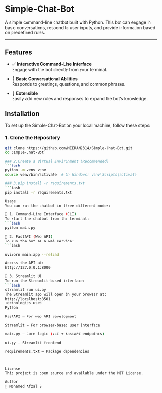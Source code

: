 # Simple-Chat-Bot

A simple command-line chatbot built with Python. This bot can engage in basic conversations, respond to user inputs, and provide information based on predefined rules.

---

## Features

- ✅ **Interactive Command-Line Interface**  
  Engage with the bot directly from your terminal.

- 💬 **Basic Conversational Abilities**  
  Responds to greetings, questions, and common phrases.

- 🔧 **Extensible**  
  Easily add new rules and responses to expand the bot's knowledge.

## Installation

To set up the Simple-Chat-Bot on your local machine, follow these steps:

### 1. Clone the Repository
```bash
git clone https://github.com/MEERAN2314/Simple-Chat-Bot.git
cd Simple-Chat-Bot

### 2.Create a Virtual Environment (Recommended)
```bash
python -m venv venv
source venv/bin/activate  # On Windows: venv\Scripts\activate

### 3.pip install -r requirements.txt
```bash
pip install -r requirements.txt

Usage
You can run the chatbot in three different modes:

🔹 1. Command-Line Interface (CLI)
To start the chatbot from the terminal:
```bash
python main.py

🔹 2. FastAPI (Web API)
To run the bot as a web service:
```bash

uvicorn main:app --reload

Access the API at:
http://127.0.0.1:8000

🔹 3. Streamlit UI
To run the Streamlit-based interface:
```bash
streamlit run ui.py
The Streamlit app will open in your browser at:
http://localhost:8501
Technologies Used
Python

FastAPI – For web API development

Streamlit – For browser-based user interface

main.py – Core logic (CLI + FastAPI endpoints)

ui.py – Streamlit frontend

requirements.txt – Package dependencies



License
This project is open source and available under the MIT License.

Author
👤 Mohamed Afzal S
